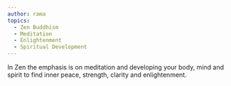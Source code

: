 ```yaml
---
author: rama
topics:
  - Zen Buddhism
  - Meditation
  - Enlightenment
  - Spiritual Development
---
```


In Zen the emphasis is on meditation and developing your body, mind and spirit to find inner peace, strength, clarity and enlightenment.
